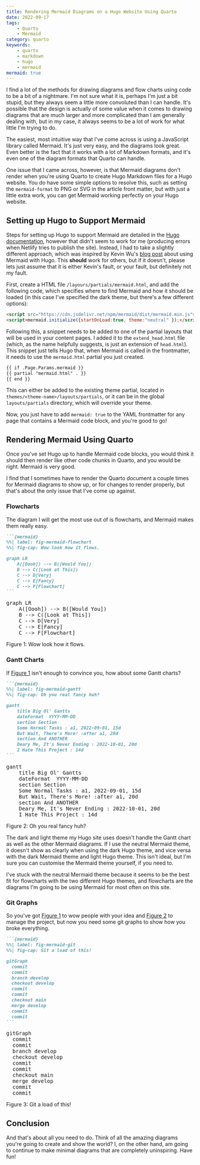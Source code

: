 ```yaml
---
title: Rendering Mermaid Diagrams on a Hugo Website Using Quarto
date: 2022-09-17
tags:
    - Quarto
    - Mermaid
category: quarto
keywords:
    - quarto
    - markdown
    - hugo
    - mermaid
mermaid: true
---
```




<script  src="2022-09-17-rendering_mermaid_diagrams_using_quarto_and_hugo_files/libs/quarto-diagram/mermaid.min.js"></script>
<script  src="2022-09-17-rendering_mermaid_diagrams_using_quarto_and_hugo_files/libs/quarto-diagram/mermaid-init.js"></script>
<link  href="2022-09-17-rendering_mermaid_diagrams_using_quarto_and_hugo_files/libs/quarto-diagram/mermaid.css" rel="stylesheet" />

I find a lot of the methods for drawing diagrams and flow charts using code to be a bit of a nightmare. I'm not sure what it is, perhaps I'm just a bit stupid, but they always seem a little more convoluted than I can handle. It's possible that the design is actually of some value when it comes to drawing diagrams that are much larger and more complicated than I am generally dealing with, but in my case, it always seems to be a lot of work for what little I'm trying to do.

The easiest, most intuitive way that I've come across is using a JavaScript library called Mermaid. It's just very easy, and the diagrams look great. Even better is the fact that it works with a lot of Markdown formats, and it's even one of the diagram formats that Quarto can handle.

One issue that I came across, however, is that Mermaid diagrams don't render when you're using Quarto to create Hugo Markdown files for a Hugo website. You do have some simple options to resolve this, such as setting the `mermaid-format` to PNG or SVG in the article front matter, but with just a little extra work, you can get Mermaid working perfectly on your Hugo website.

## Setting up Hugo to Support Mermaid

Steps for setting up Hugo to support Mermaid are detailed in the [Hugo documentation](https://gohugo.io/content-management/diagrams/), however that didn't seem to work for me (producing errors when Netlify tries to publish the site). Instead, I had to take a slightly different approach, which was inspired by Kevin Wu's [blog post](https://kvwu.io/posts/hugo-shortcode/) about using Mermaid with Hugo. This **should** work for others, but if it doesn't, please lets just assume that it is either Kevin's fault, or your fault, but definitely not my fault.

First, create a HTML file `/layours/partials/mermaid.html`, and add the following code, which specifies where to find Mermaid and how it should be loaded (in this case I've specified the dark theme, but there's a few different options):

``` html
<script src="https://cdn.jsdelivr.net/npm/mermaid/dist/mermaid.min.js"></script>
<script>mermaid.initialize({startOnLoad:true, theme:"neutral" });</script>
```

Following this, a snippet needs to be added to one of the partial layouts that will be used in your content pages. I added it to the `extend_head.html` file (which, as the name helpfully suggests, is just an extension of `head.html`). This snippet just tells Hugo that, when Mermaid is called in the frontmatter, it needs to use the `mermaid.html` partial you just created.

``` html
{{ if .Page.Params.mermaid }}
{{ partial "mermaid.html" . }}
{{ end }}
```

This can either be added to the existing theme partial, located in `themes/<theme-name>/layouts/partials`, or it can be in the global `layouts/partials` directory, which will override your theme.

Now, you just have to add `mermaid: true` to the YAML frontmatter for any page that contains a Mermaid code block, and you're good to go!

## Rendering Mermaid Using Quarto

Once you've set Hugo up to handle Mermaid code blocks, you would think it should then render like other code chunks in Quarto, and you would be right. Mermaid is very good.

I find that I sometimes have to render the Quarto document a couple times for Mermaid diagrams to show up, or for changes to render properly, but that's about the only issue that I've come up against.

### Flowcharts

The diagram I will get the most use out of is flowcharts, and Mermaid makes them really easy.

```` markdown
```{mermaid}
%%| label: fig-mermaid-flowchart
%%| fig-cap: Wow look how it flows.

graph LR
    A([Oooh]) --> B([Would You])
    B --> C([Look at This])
    C --> D[Very]
    C --> E[Fancy]
    C --> F[Flowchart]
```
````

<div id="fig-mermaid-flowchart">

<p>
<pre class="mermaid" data-tooltip-selector="#mermaid-tooltip-1">
graph LR
    A([Oooh]) --&gt; B([Would You])
    B --&gt; C([Look at This])
    C --&gt; D[Very]
    C --&gt; E[Fancy]
    C --&gt; F[Flowchart]
</pre>

<div id="mermaid-tooltip-1" class="mermaidTooltip">

</div>

</p>

Figure 1: Wow look how it flows.

</div>

### Gantt Charts

If [Figure 1](#fig-mermaid-flowchart) isn't enough to convince you, how about some Gantt charts?

```` markdown
```{mermaid}
%%| label: fig-mermaid-gantt
%%| fig-cap: Oh you real fancy huh?

gantt
    title Big Ol' Gantts
    dateFormat  YYYY-MM-DD
    section Section
    Some Normal Tasks : a1, 2022-09-01, 15d
    But Wait, There's More! :after a1, 20d
    section And ANOTHER
    Deary Me, It's Never Ending : 2022-10-01, 20d
    I Hate This Project : 14d
```
````

<div id="fig-mermaid-gantt">

<p>
<pre class="mermaid" data-tooltip-selector="#mermaid-tooltip-2">
gantt
    title Big Ol&#39; Gantts
    dateFormat  YYYY-MM-DD
    section Section
    Some Normal Tasks : a1, 2022-09-01, 15d
    But Wait, There&#39;s More! :after a1, 20d
    section And ANOTHER
    Deary Me, It&#39;s Never Ending : 2022-10-01, 20d
    I Hate This Project : 14d
</pre>

<div id="mermaid-tooltip-2" class="mermaidTooltip">

</div>

</p>

Figure 2: Oh you real fancy huh?

</div>

The dark and light theme my Hugo site uses doesn't handle the Gantt chart as well as the other Mermaid diagrams. If I use the neutral Mermaid theme, it doesn't show as clearly when using the dark Hugo theme, and vice versa with the dark Mermaid theme and light Hugo theme. This isn't ideal, but I'm sure you can customise the Mermaid theme yourself, if you need to.

I've stuck with the neutral Mermaid theme because it seems to be the best fit for flowcharts with the two different Hugo themes, and flowcharts are the diagrams I'm going to be using Mermaid for most often on this site.

### Git Graphs

So you've got [Figure 1](#fig-mermaid-flowchart) to wow people with your idea and [Figure 2](#fig-mermaid-gantt) to manage the project, but now you need some git graphs to show how you broke everything.

```` markdown
```{mermaid}
%%| label: fig-mermaid-git
%%| fig-cap: Git a load of this!

gitGraph
  commit
  commit
  branch develop
  checkout develop
  commit
  commit
  checkout main
  merge develop
  commit
  commit
```
````

<div id="fig-mermaid-git">

<p>
<pre class="mermaid" data-tooltip-selector="#mermaid-tooltip-3">
gitGraph
  commit
  commit
  branch develop
  checkout develop
  commit
  commit
  checkout main
  merge develop
  commit
  commit
</pre>

<div id="mermaid-tooltip-3" class="mermaidTooltip">

</div>

</p>

Figure 3: Git a load of this!

</div>

## Conclusion

And that's about all you need to do. Think of all the amazing diagrams you're going to create and show the world? I, on the other hand, am going to continue to make minimal diagrams that are completely uninspiring. Have fun!
